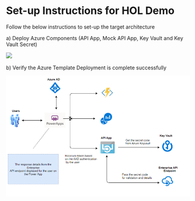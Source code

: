# Set-up Instructions for HOL Demo

Follow the below instructions to set-up the target architecture

a) Deploy Azure Components (API App, Mock API App, Key Vault and Key Vault Secret)

<a href="https://portal.azure.com/#create/Microsoft.Template/uri/https%3A%2F%2Fraw.githubusercontent.com%2Fmanishkumar-agarwal%2FPowerApp-ApiApp-Integration%2Fmaster%2FTemplates%2FMainTemplate.json" target="_blank">
    <img src="http://azuredeploy.net/deploybutton.png"/>
</a>




b) Verify the Azure Template Deployment is complete successfully


![Architecture Diagram](Architecture.png)
